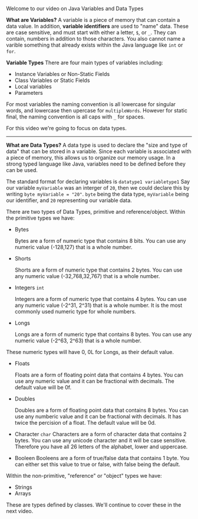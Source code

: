 Welcome to our video on Java Variables and Data Types

**What are Variables?**
A variable is a piece of memory that can contain a data value.
In addition, **variable identifiers** are used to "name" data. These are case sensitive, and must start with either a letter, `$`, or `_`. They can contain, numbers in addition to those characters. You also cannot name a varible something that already exists within the Java language like `int` or `for`.  

**Variable Types**
There are four main types of variables including:
+ Instance Variables or Non-Static Fields
+ Class Variables or Static Fields
+ Local variables
+ Parameters

For most variables the naming convention is all lowercase for singular words, and lowercase then upercase for `multipleWords`. However for static final, the naming convention is all caps with `_` for spaces. 

For this video we're going to focus on data types.
___
**What are Data Types?**
A data type is used to declare the "size and type of data" that can be stored in a variable. Since each variable is associated with a piece of memory, this allows us to organize our memory usage. In a strong typed language like Java, variables need to be defined before they can be used.

The standard format for declaring variables is `datatype1 variabletype1`
Say our variable `myVariable` was an interger of `20`, then we could declare this by writing `byte myVariable = "20"`. `byte` being the data type, `myVariable` being our identifier, and `20` representing our variable data.

There are two types of Data Types, primitive and reference/object. 
Within the primitive types we have:
+ Bytes

   Bytes are a form of numeric type that contains 8 bits. You can use any numeric value (-128,127) that is a whole number.

+ Shorts

   Shorts are a form of numeric type that contains 2 bytes. You can use any numeric value (-32,768,32,767) that is a whole number.

+ Integers `int`

   Integers are a form of numeric type that contains 4 bytes. You can use any numeric value (-2^31, 2^31) that is a whole number. It is the most commonly used numeric type for whole numbers.

+ Longs 

   Longs are a form of numeric type that contains 8 bytes. You can use any numeric value (-2^63, 2^63) that is a whole number.
   
These numeric types will have 0, 0L for Longs, as their default value.

+ Floats 

   Floats are a form of floating point data that contains 4 bytes. You can use any numeric value and it can be fractional with decimals. The default value will be 0f.

+ Doubles

   Doubles are a form of floating point data that contains 8 bytes. You can use any numberic value and it can be fractional with decimals. It has twice the percision of a float. The default value will be 0d.

+ Character `char`
   Characters are a form of character data that contains 2 bytes. You can use any unicode character and it will be case sensitive. Therefore you have all 26 letters of the alphabet, lower and uppercase.    

+ Booleen
   Booleens are a form of true/false data that contains 1 byte. You can either set this value to true or false, with false being the default.


Within the non-primitive, "reference" or "object" types we have:
<ul>
<li>Strings</li>
<li>Arrays</li>
</ul>
These are types defined by classes. We'll continue to cover these in the next video.
